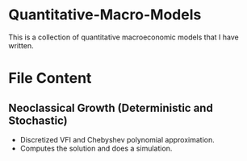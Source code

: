 # Quantitative-Macro-Models
This is a collection of quantitative macroeconomic models that I have written. 

# File Content

## Neoclassical Growth (Deterministic and Stochastic)
- Discretized VFI and Chebyshev polynomial approximation.
- Computes the solution and does a simulation.
